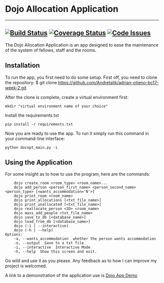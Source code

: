 # Dojo Allocation Application
---
[![Build Status](https://travis-ci.org/Andretalik/adrian-otieno-bc17-week-2.svg?branch=development)](https://travis-ci.org/Andretalik/adrian-otieno-bc17-week-2.svg?branch=development)
[![Coverage Status](https://coveralls.io/repos/github/Andretalik/adrian-otieno-bc17-week-2/badge.svg?branch=development)](https://coveralls.io/github/Andretalik/adrian-otieno-bc17-week-2?branch=development)
[![Code Issues](https://www.quantifiedcode.com/api/v1/project/7bb525c95d53495189c12c300eb2219c/badge.svg)](https://www.quantifiedcode.com/app/project/7bb525c95d53495189c12c300eb2219c)
---
The Dojo Allocation Application is an app designed to ease the maintenance of the system of fellows, staff and the rooms.

## Installation
To run the app, you first need to do some setup.
First off, you need to clone the repository: $ git clone https://github.com/Andretalik/adrian-otieno-bc17-week-2.git

After the clone is complete, create a virtual environment first:

`mkdir "virtual environment name of your choice"`

Install the requirements.txt

`pip install -r requirements.txt`

Now you are ready to use the app. To run it simply run this command in your command-line interface:

`python docopt_main.py -i`

## Using the Application
For some insight as to how to use the program, here are the commands:

```Usage:
    dojo create_room <room_type> <room_name>...
    dojo add_person <person_first_name> <person_second_name> <person_type> [<wants_accommodation='N'>]
    dojo print_room <room_name>
    dojo print_allocations [<txt_file_name>]
    dojo print_unallocated [<txt_file_name>]
    dojo reallocate_person <ID> <room_name>
    dojo mass_add_people <txt_file_name>
    dojo save_to_db [<database_name>]
    dojo load_from_db [<database_name>]
    dojo (-i | --interactive)
    dojo (-h | --help)
Options:
    -a, --wants_accommodation  whether the person wants accommodation
    -o, --output  Save to a txt file
    -i, --interactive  Interactive Mode
    -h, --help  Show this screen and exit.
```

Go wild and use it as you please. Any feedback as to how I can improve my project is welcomed.

A link to a demonstration of the application use is [Dojo App Demo](https://www.youtube.com/watch?v=xNxjXSMgPI4)
